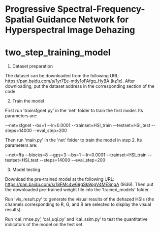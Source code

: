 # Progressive Spectral-Frequency-Spatial Guidance Network for Hyperspectral Image Dehazing 

# two_step_training_model
 
 
1. Dataset preparation
   
 The dataset can be downloaded from the following URL: https://pan.baidu.com/s/1yr7Ee-mtIy1oFAfgq_HyBA (kz1x). After downloading, put the dataset address in the corresponding section of the code.


2. Train the model
   
 First run 'trainsfgnet.py' in the 'net' folder to train the first model. Its parameters are:

 --net=sfgnet --bs=1 --lr=0.0001 --trainset=HSI_train --testset=HSI_test --steps=14000 --eval_step=200

 Then run 'main.py' in the 'net' folder to train the model in step 2. Its parameters are:

  --net=ffa --blocks=8 --gps=3 --bs=1 --lr=0.0001 --trainset=HSI_train --testset=HSI_test --steps=14000 --eval_step=200
 

3. Model testing
   
 Download the pre-trained model at the following URL: https://pan.baidu.com/s/18FMc4w69gSk9pgV4MESngA (9i36). Then put the downloaded pre-trained weight file into the 'trained_models' folder.

 Run 'vis_result.py' to generate the visual results of the dehazed HSIs (the channels corresponding to R, G, and B are selected to display the visual results).

 Run ‘cal_rmse.py’, ‘cal_uqi.py’ and ‘cal_ssim.py’ to test the quantitative indicators of the model on the test set.
